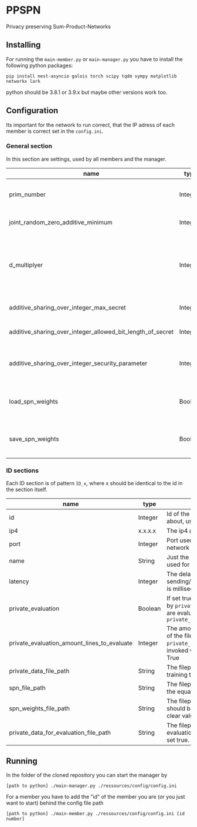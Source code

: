 # PPSPN
Privacy preserving Sum-Product-Networks

## Installing
For running the `main-member.py` or `main-manager.py` you have to install the following python packages:

```
pip install nest-asyncio galois torch scipy tqdm sympy matplotlib networkx lark
```

python should be 3.8.1 or 3.9.x but maybe other versions work too.

## Configuration
Its important for the network to run correct, that the IP adress of each member is correct set in the `config.ini`.

### General section
In this section are settings, used by all members and the manager.

| name                  | type      | meaning |
| ---                   | ---       | ---     |
| prim_number           | Integer   | The primnumber used as base for the galois field used for en- and decryption   |
| joint_random_zero_additive_minimum | Integer | The minimal value a share of zero can have as additive share |
| d_multiplyer | Integer | Used to realize a approximated real value division, so it kinda determins the precision of divisions. Precision is roughly log_10(`d_multiplyer`)//2 -1 |
| additive_sharing_over_integer_max_secret | Integer | The greatest allowed value to be encrypt as shares over integer |
| additive_sharing_over_integer_allowed_bit_length_of_secret | Integer | The allowd bit-length of a value to be encrypted as shares over integer |
| additive_sharing_over_integer_security_parameter | Integer | Adds some randomnes or increases range a value is taken randomly from to increase security |
| load_spn_weights      | Boolean   | If set to true, the network loads the weights of the spn from the file specified by `spn_weights_file_path`
| save_spn_weights      | Boolean   | If set to true, the network saves the weights of the spn to the file specified by `spn_weights_file_path`

### ID sections
Each ID section is of pattern `ID_x`, where x should be identical to the id in the section itself.

| name                  | type      | meaning |
| ---                   | ---       | ---     |
| id                    | Integer   | Id of the member/manager this section is about, used for en- and decryption aswell |
| ip4                   | x.x.x.x   | The ip4 adress of this member/manager |
| port                  | Integer   | Port used for the communication with the network |
| name                  | String    | Just the name for this member/manager, not used for calculations and comunications |
| latency               | Integer   | The delay this member/manager has at sending/receiving a message, the values unit is milliseconds (ms) |
| private_evaluation    | Boolean   | If set true, the first x lines of the file specified by `private_data_for_evaluation_file_path` are evaluated. Where x is specified by `private_evaluation_amount_lines_to_evaluate` |
| private_evaluation_amount_lines_to_evaluate | Integer | The amount of line which should be evaluated of the file specified by `private_data_for_evaluation_file_path`. Only invoked when `private_evaluation` is set to True |
| private_data_file_path | String   | The filepath of the private data used for training the weights of the spn. |
| spn_file_path         | String    | The filepath of the spn structure, the format is the equation-format of the SPFlow framework |
| spn_weights_file_path  | String   | The filepath of the weights of the spn. Those should be in polynomial shares and not as clear values |
| private_data_for_evaluation_file_path | String | The filepath of the private input, used for evaluation. Only used if `private_evaluation` is set true. |

## Running
In the folder of the cloned repository you can start the manager by
```
[path to python] ./main-manager.py ./ressources/config/config.ini
```

For a member you have to add the "id" of the member you are (or you just want to start) behind the config file path
```
[path to python] ./main-member.py ./ressources/config/config.ini [id number]
```